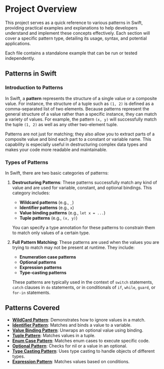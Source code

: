 
# Project Overview

This project serves as a quick reference to various patterns in Swift, providing practical examples and explanations to help developers understand and implement these concepts effectively. Each section will cover a specific pattern type, detailing its usage, syntax, and potential applications.

Each file contains a standalone example that can be run or tested independently.

## Patterns in Swift

### Introduction to Patterns

In Swift, a **pattern** represents the structure of a single value or a composite value. For instance, the structure of a tuple such as `(1, 2)` is defined as a comma-separated list of two elements. Because patterns represent the general structure of a value rather than a specific instance, they can match a variety of values. For example, the pattern `(x, y)` will successfully match the tuple `(1, 2)` as well as any other two-element tuple.

Patterns are not just for matching; they also allow you to extract parts of a composite value and bind each part to a constant or variable name. This capability is especially useful in destructuring complex data types and makes your code more readable and maintainable.

### Types of Patterns

In Swift, there are two basic categories of patterns:

1. **Destructuring Patterns**: These patterns successfully match any kind of value and are used for variable, constant, and optional bindings. This category includes:
   - **Wildcard patterns** (e.g., `_`)
   - **Identifier patterns** (e.g., `x`)
   - **Value binding patterns** (e.g., `let x = ...`)
   - **Tuple patterns** (e.g., `(x, y)`)

   You can specify a type annotation for these patterns to constrain them to match only values of a certain type.

2. **Full Pattern Matching**: These patterns are used when the values you are trying to match may not be present at runtime. They include:
   - **Enumeration case patterns**
   - **Optional patterns**
   - **Expression patterns**
   - **Type-casting patterns**

   These patterns are typically used in the context of `switch` statements, `catch` clauses in `do` statements, or in conditionals of `if`, `while`, `guard`, or `for-in` statements.

## Patterns Covered

- **[WildCard Pattern](WildcardPattern.README.md)**: Demonstrates how to ignore values in a match.
- **[Identifier Pattern](README.md)**: Matches and binds a value to a variable.
- **[Value Binding Pattern](ValueBindingPattern.swift)**: Unwraps an optional value using binding.
- **[Tuple Pattern](TuplePattern.swift)**: Matches values in a tuple.
- **[Enum Case Pattern](EnumCasePattern.swift)**: Matches enum cases to execute specific code.
- **[Optional Pattern](OptionalPattern.swift)**: Checks for nil or a value in an optional.
- **[Type Casting Pattern](TypeCastingPattern.swift)**: Uses type casting to handle objects of different types.
- **[Expression Pattern](ExpressionPattern.swift)**: Matches values based on conditions.
